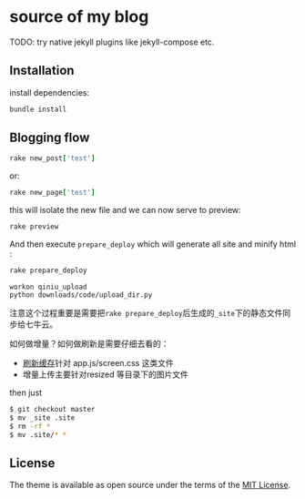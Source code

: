 # source of my blog


TODO: try native jekyll plugins like jekyll-compose etc.

## Installation

install dependencies:

```ruby
bundle install
```

## Blogging flow

```ruby
rake new_post['test']
```

or:

```ruby
rake new_page['test']
```

this will isolate the new file and we can now serve to preview:

```ruby
rake preview
```

And then execute `prepare_deploy` which will generate all site and minify html :

```ruby
rake prepare_deploy
```

```shell
workon qiniu_upload
python downloads/code/upload_dir.py
```

注意这个过程重要是需要把`rake prepare_deploy`后生成的`_site`下的静态文件同步给七牛云。

如何做增量？如何做刷新是需要仔细去看的：

- [刷新缓存](https://portal.qiniu.com/domain/refresh?ref=developer.qiniu.com)针对 app.js/screen.css 这类文件
- 增量上传主要针对resized 等目录下的图片文件

then just

```bash
$ git checkout master
$ mv _site .site
$ rm -rf *
$ mv .site/* *
```

## License

The theme is available as open source under the terms of the [MIT License](https://opensource.org/licenses/MIT).

